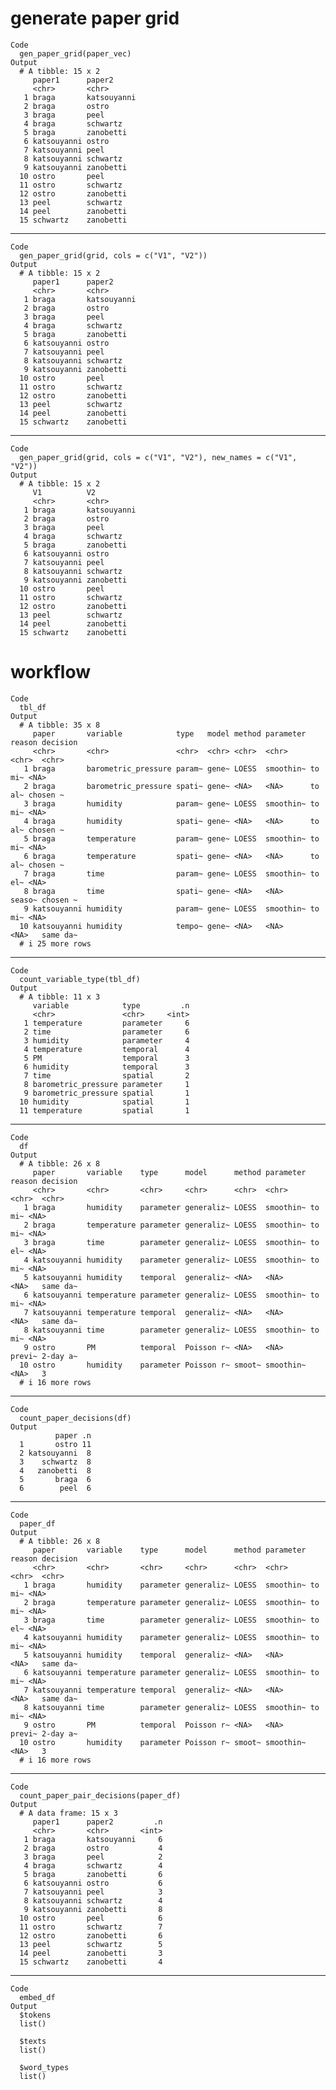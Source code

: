 # generate paper grid

    Code
      gen_paper_grid(paper_vec)
    Output
      # A tibble: 15 x 2
         paper1      paper2     
         <chr>       <chr>      
       1 braga       katsouyanni
       2 braga       ostro      
       3 braga       peel       
       4 braga       schwartz   
       5 braga       zanobetti  
       6 katsouyanni ostro      
       7 katsouyanni peel       
       8 katsouyanni schwartz   
       9 katsouyanni zanobetti  
      10 ostro       peel       
      11 ostro       schwartz   
      12 ostro       zanobetti  
      13 peel        schwartz   
      14 peel        zanobetti  
      15 schwartz    zanobetti  

---

    Code
      gen_paper_grid(grid, cols = c("V1", "V2"))
    Output
      # A tibble: 15 x 2
         paper1      paper2     
         <chr>       <chr>      
       1 braga       katsouyanni
       2 braga       ostro      
       3 braga       peel       
       4 braga       schwartz   
       5 braga       zanobetti  
       6 katsouyanni ostro      
       7 katsouyanni peel       
       8 katsouyanni schwartz   
       9 katsouyanni zanobetti  
      10 ostro       peel       
      11 ostro       schwartz   
      12 ostro       zanobetti  
      13 peel        schwartz   
      14 peel        zanobetti  
      15 schwartz    zanobetti  

---

    Code
      gen_paper_grid(grid, cols = c("V1", "V2"), new_names = c("V1", "V2"))
    Output
      # A tibble: 15 x 2
         V1          V2         
         <chr>       <chr>      
       1 braga       katsouyanni
       2 braga       ostro      
       3 braga       peel       
       4 braga       schwartz   
       5 braga       zanobetti  
       6 katsouyanni ostro      
       7 katsouyanni peel       
       8 katsouyanni schwartz   
       9 katsouyanni zanobetti  
      10 ostro       peel       
      11 ostro       schwartz   
      12 ostro       zanobetti  
      13 peel        schwartz   
      14 peel        zanobetti  
      15 schwartz    zanobetti  

# workflow

    Code
      tbl_df
    Output
      # A tibble: 35 x 8
         paper       variable            type   model method parameter reason decision
         <chr>       <chr>               <chr>  <chr> <chr>  <chr>     <chr>  <chr>   
       1 braga       barometric_pressure param~ gene~ LOESS  smoothin~ to mi~ <NA>    
       2 braga       barometric_pressure spati~ gene~ <NA>   <NA>      to al~ chosen ~
       3 braga       humidity            param~ gene~ LOESS  smoothin~ to mi~ <NA>    
       4 braga       humidity            spati~ gene~ <NA>   <NA>      to al~ chosen ~
       5 braga       temperature         param~ gene~ LOESS  smoothin~ to mi~ <NA>    
       6 braga       temperature         spati~ gene~ <NA>   <NA>      to al~ chosen ~
       7 braga       time                param~ gene~ LOESS  smoothin~ to el~ <NA>    
       8 braga       time                spati~ gene~ <NA>   <NA>      seaso~ chosen ~
       9 katsouyanni humidity            param~ gene~ LOESS  smoothin~ to mi~ <NA>    
      10 katsouyanni humidity            tempo~ gene~ <NA>   <NA>      <NA>   same da~
      # i 25 more rows

---

    Code
      count_variable_type(tbl_df)
    Output
      # A tibble: 11 x 3
         variable            type         .n
         <chr>               <chr>     <int>
       1 temperature         parameter     6
       2 time                parameter     6
       3 humidity            parameter     4
       4 temperature         temporal      4
       5 PM                  temporal      3
       6 humidity            temporal      3
       7 time                spatial       2
       8 barometric_pressure parameter     1
       9 barometric_pressure spatial       1
      10 humidity            spatial       1
      11 temperature         spatial       1

---

    Code
      df
    Output
      # A tibble: 26 x 8
         paper       variable    type      model      method parameter reason decision
         <chr>       <chr>       <chr>     <chr>      <chr>  <chr>     <chr>  <chr>   
       1 braga       humidity    parameter generaliz~ LOESS  smoothin~ to mi~ <NA>    
       2 braga       temperature parameter generaliz~ LOESS  smoothin~ to mi~ <NA>    
       3 braga       time        parameter generaliz~ LOESS  smoothin~ to el~ <NA>    
       4 katsouyanni humidity    parameter generaliz~ LOESS  smoothin~ to mi~ <NA>    
       5 katsouyanni humidity    temporal  generaliz~ <NA>   <NA>      <NA>   same da~
       6 katsouyanni temperature parameter generaliz~ LOESS  smoothin~ to mi~ <NA>    
       7 katsouyanni temperature temporal  generaliz~ <NA>   <NA>      <NA>   same da~
       8 katsouyanni time        parameter generaliz~ LOESS  smoothin~ to mi~ <NA>    
       9 ostro       PM          temporal  Poisson r~ <NA>   <NA>      previ~ 2-day a~
      10 ostro       humidity    parameter Poisson r~ smoot~ smoothin~ <NA>   3       
      # i 16 more rows

---

    Code
      count_paper_decisions(df)
    Output
              paper .n
      1       ostro 11
      2 katsouyanni  8
      3    schwartz  8
      4   zanobetti  8
      5       braga  6
      6        peel  6

---

    Code
      paper_df
    Output
      # A tibble: 26 x 8
         paper       variable    type      model      method parameter reason decision
         <chr>       <chr>       <chr>     <chr>      <chr>  <chr>     <chr>  <chr>   
       1 braga       humidity    parameter generaliz~ LOESS  smoothin~ to mi~ <NA>    
       2 braga       temperature parameter generaliz~ LOESS  smoothin~ to mi~ <NA>    
       3 braga       time        parameter generaliz~ LOESS  smoothin~ to el~ <NA>    
       4 katsouyanni humidity    parameter generaliz~ LOESS  smoothin~ to mi~ <NA>    
       5 katsouyanni humidity    temporal  generaliz~ <NA>   <NA>      <NA>   same da~
       6 katsouyanni temperature parameter generaliz~ LOESS  smoothin~ to mi~ <NA>    
       7 katsouyanni temperature temporal  generaliz~ <NA>   <NA>      <NA>   same da~
       8 katsouyanni time        parameter generaliz~ LOESS  smoothin~ to mi~ <NA>    
       9 ostro       PM          temporal  Poisson r~ <NA>   <NA>      previ~ 2-day a~
      10 ostro       humidity    parameter Poisson r~ smoot~ smoothin~ <NA>   3       
      # i 16 more rows

---

    Code
      count_paper_pair_decisions(paper_df)
    Output
      # A data frame: 15 x 3
         paper1      paper2         .n
         <chr>       <chr>       <int>
       1 braga       katsouyanni     6
       2 braga       ostro           4
       3 braga       peel            2
       4 braga       schwartz        4
       5 braga       zanobetti       6
       6 katsouyanni ostro           6
       7 katsouyanni peel            3
       8 katsouyanni schwartz        4
       9 katsouyanni zanobetti       8
      10 ostro       peel            6
      11 ostro       schwartz        7
      12 ostro       zanobetti       6
      13 peel        schwartz        5
      14 peel        zanobetti       3
      15 schwartz    zanobetti       4

---

    Code
      embed_df
    Output
      $tokens
      list()
      
      $texts
      list()
      
      $word_types
      list()
      

